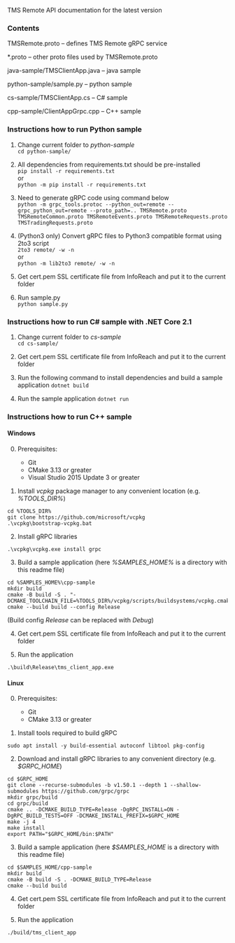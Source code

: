 TMS Remote API documentation for the latest version

### Contents

TMSRemote.proto &ndash; defines TMS Remote gRPC service

*.proto &ndash; other proto files used by TMSRemote.proto

java-sample/TMSClientApp.java &ndash; java sample

python-sample/sample.py &ndash; python sample

cs-sample/TMSClientApp.cs &ndash; C# sample

cpp-sample/ClientAppGrpc.cpp &ndash; C++ sample

### Instructions how to run Python sample

1. Change current folder to _python-sample_  
`cd python-sample/`

2. All dependencies from requirements.txt should be pre-installed  
`pip install -r requirements.txt`  
or  
`python -m pip install -r requirements.txt`

3. Need to generate gRPC code using command below  
`python -m grpc_tools.protoc --python_out=remote --grpc_python_out=remote --proto_path=.. TMSRemote.proto TMSRemoteCommon.proto TMSRemoteEvents.proto TMSRemoteRequests.proto TMSTradingRequests.proto`

4. (Python3 only) Convert gRPC files to Python3 compatible format using 2to3 script  
`2to3 remote/ -w -n`  
or  
`python -m lib2to3 remote/ -w -n`

5. Get cert.pem SSL certificate file from InfoReach and put it to the current folder

6. Run sample.py  
`python sample.py`

### Instructions how to run C# sample with .NET Core 2.1

1. Change current folder to _cs-sample_  
`cd cs-sample/`

2. Get cert.pem SSL certificate file from InfoReach and put it to the current folder

3. Run the following command to install dependencies and build a sample application
`dotnet build`

4. Run the sample application
`dotnet run`

### Instructions how to run C++ sample

#### Windows

0. Prerequisites:
   - Git
   - CMake 3.13 or greater
   - Visual Studio 2015 Update 3 or greater

1. Install _vcpkg_ package manager to any convenient location (e.g. _%TOOLS_DIR%_)
```
cd %TOOLS_DIR%
git clone https://github.com/microsoft/vcpkg
.\vcpkg\bootstrap-vcpkg.bat
```

2. Install gRPC libraries
```
.\vcpkg\vcpkg.exe install grpc
```

3. Build a sample application (here _%SAMPLES_HOME%_ is a directory with this readme file)
```
cd %SAMPLES_HOME%\cpp-sample
mkdir build
cmake -B build -S . "-DCMAKE_TOOLCHAIN_FILE=%TOOLS_DIR%/vcpkg/scripts/buildsystems/vcpkg.cmake"
cmake --build build --config Release
```

(Build config _Release_ can be replaced with _Debug_)

4. Get cert.pem SSL certificate file from InfoReach and put it to the current folder

5. Run the application
```
.\build\Release\tms_client_app.exe
```

#### Linux

0. Prerequisites:
   - Git
   - CMake 3.13 or greater

1. Install tools required to build gRPC
```
sudo apt install -y build-essential autoconf libtool pkg-config
```

2. Download and install gRPC libraries to any convenient directory (e.g. _$GRPC_HOME_)
```
cd $GRPC_HOME
git clone --recurse-submodules -b v1.50.1 --depth 1 --shallow-submodules https://github.com/grpc/grpc
mkdir grpc/build
cd grpc/build
cmake .. -DCMAKE_BUILD_TYPE=Release -DgRPC_INSTALL=ON -DgRPC_BUILD_TESTS=OFF -DCMAKE_INSTALL_PREFIX=$GRPC_HOME
make -j 4
make install
export PATH="$GRPC_HOME/bin:$PATH"
```

3. Build a sample application (here _$SAMPLES_HOME_ is a directory with this readme file)
```
cd $SAMPLES_HOME/cpp-sample
mkdir build
cmake -B build -S . -DCMAKE_BUILD_TYPE=Release
cmake --build build
```

4. Get cert.pem SSL certificate file from InfoReach and put it to the current folder

5. Run the application
```
./build/tms_client_app
```
